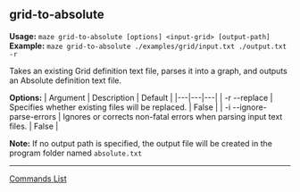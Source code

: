 ## grid-to-absolute
**Usage:** `maze grid-to-absolute [options] <input-grid> [output-path]`  
**Example:** `maze grid-to-absolute ./examples/grid/input.txt ./output.txt -r`

Takes an existing Grid definition text file, parses it into a graph, and outputs an Absolute definition text file.

**Options:**
| Argument | Description | Default |
|---|---|---|
| -r --replace | Specifies whether existing files will be replaced. | False |
| -i --ignore-parse-errors | Ignores or corrects non-fatal errors when parsing input text files. | False |


**Note:** If no output path is specified, the output file will be created in the program folder named `absolute.txt`

---

[Commands List](./readme.md)